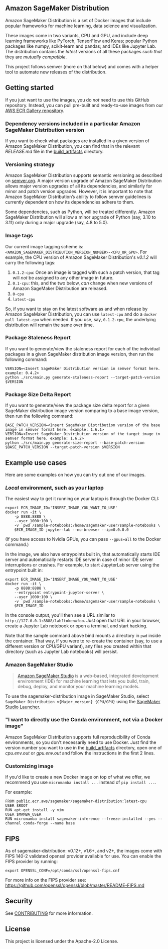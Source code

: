 ## Amazon SageMaker Distribution

Amazon SageMaker Distribution is a set of Docker images that include popular frameworks for machine learning, data
science and visualization.

These images come in two variants, CPU and GPU, and include deep learning frameworks like PyTorch, TensorFlow and
Keras; popular Python packages like numpy, scikit-learn and pandas; and IDEs like Jupyter Lab. The distribution contains
the _latest_ versions of all these packages _such that_ they are _mutually compatible_.

This project follows semver (more on that below) and comes with a helper tool to automate new releases of the
distribution.

## Getting started

If you just want to use the images, you do _not_ need to use this GitHub repository. Instead, you can pull pre-built
and ready-to-use images from our [AWS ECR Gallery repository](https://gallery.ecr.aws/sagemaker/sagemaker-distribution).

### Dependency versions included in a particular Amazon SageMaker Distribution version

If you want to check what packages are installed in a given version of Amazon SageMaker Distribution, you can find that
in the relevant _RELEASE.md_ file in the [build_artifacts](build_artifacts) directory.

### Versioning strategy

Amazon SageMaker Distribution supports semantic versioning as described on [semver.org](https://semver.org/). A major
version upgrade of Amazon SageMaker Distribution allows major version upgrades of all its dependencies, and similarly
for minor and patch version upgrades. However, it is important to note that Amazon SageMaker Distribution’s ability to
follow semver guidelines is currently dependent on how its dependencies adhere to them.

Some dependencies, such as Python, will be treated differently. Amazon SageMaker Distribution will allow a minor
upgrade of Python (say, 3.10 to 3.11) only during a major upgrade (say, 4.8 to 5.0).

### Image tags

Our current image tagging scheme is: `<AMAZON_SAGEMAKER_DISTRIBUTION_VERSION_NUMBER>-<CPU_OR_GPU>`. For example, the CPU
version of Amazon SageMaker Distribution's _v0.1.2_ will carry the following tags:

1. `0.1.2-cpu`: Once an image is tagged with such a patch version, that tag will _not_ be assigned to any other image
in future.
1. `0.1-cpu`: this, and the two below, _can_ change when new versions of Amazon SageMaker Distribution are released.
1. `0-cpu`
1. `latest-cpu`

So, if you want to stay on the latest software as and when release by Amazon SageMaker Distribution, you can use
`latest-cpu` and do a `docker pull latest-cpu` when needed. If you use, say, `0.1.2-cpu`, the underlying distribution
will remain the same over time.

### Package Staleness Report

If you want to generate/view the staleness report for each of the individual packages in a given
SageMaker distribution image version, then run the following command:

```
VERSION=<Insert SageMaker Distribution version in semver format here. example: 0.4.2>
python ./src/main.py generate-staleness-report --target-patch-version $VERSION
```

### Package Size Delta Report

If you want to generate/view the package size delta report for a given
SageMaker distribution image version comparing to a base image version, then run the following command:

```
BASE_PATCH_VERSION=<Insert SageMaker Distribution version of the base image in semver format here. example: 1.6.1>
VERSION=<Insert SageMaker Distribution version of the target image in semver format here. example: 1.6.2>
python ./src/main.py generate-size-report --base-patch-version $BASE_PATCH_VERSION --target-patch-version $VERSION
```


## Example use cases

Here are some examples on how you can try out one of our images.

### _Local_ environment, such as your laptop

The easiest way to get it running on your laptop is through the Docker CLI:

```shell
export ECR_IMAGE_ID='INSERT_IMAGE_YOU_WANT_TO_USE'
docker run -it \
    -p 8888:8888 \
    --user 1000:100 \
    -v `pwd`/sample-notebooks:/home/sagemaker-user/sample-notebooks \
    $ECR_IMAGE_ID jupyter-lab --no-browser --ip=0.0.0.0
```

(If you have access to Nvidia GPUs, you can pass `--gpus=all` to the Docker command.)

In the image, we also have entrypoints built in, that automatically starts IDE server and automatically restarts
IDE server in case of minor IDE server interruptions or crashes. For example, to start JupyterLab server using the
entrypoint built in:
```shell
export ECR_IMAGE_ID='INSERT_IMAGE_YOU_WANT_TO_USE'
docker run -it \
    -p 8888:8888 \
    --entrypoint entrypoint-jupyter-server \
    --user 1000:100 \
    -v `pwd`/sample-notebooks:/home/sagemaker-user/sample-notebooks \
    $ECR_IMAGE_ID
```

In the console output, you'll then see a URL similar to `http://127.0.0.1:8888/lab?token=foo`. Just open that URL in
your browser, create a Jupyter Lab notebook or open a terminal, and start hacking.

Note that the sample command above bind mounts a directory in `pwd` inside the container. That way, if you were to
re-create the container (say, to use a different version or CPU/GPU variant), any files you created within that
directory (such as Jupyter Lab notebooks) will persist.

### Amazon SageMaker Studio

> [Amazon SageMaker Studio](https://docs.aws.amazon.com/sagemaker/latest/dg/studio.html) is a web-based, integrated
> development environment (IDE) for machine learning that lets you build, train, debug, deploy, and monitor your
> machine learning models.

To use the sagemaker-distribution image in SageMaker Studio, select `SageMaker Distribution v{Major_version} {CPU/GPU}` using the [SageMaker Studio Launcher](https://docs.aws.amazon.com/sagemaker/latest/dg/studio-launcher.html).

### "I want to directly use the Conda environment, not via a Docker image"

Amazon SageMaker Distribution supports full reproducibility of Conda environments, so you don't necessarily need to use
Docker. Just find the version number you want to use in the [build_artifacts](build_artifacts) directory, open one of
_cpu.env.out_ or _gpu.env.out_ and follow the instructions in the first 2 lines.

### Customizing image

If you'd like to create a new Docker image on top of what we offer, we recommend you use `micromamba install ...` instead of `pip install ...`.

For example:
```
FROM public.ecr.aws/sagemaker/sagemaker-distribution:latest-cpu
USER $ROOT
RUN apt-get install -y vim
USER $MAMBA_USER
RUN micromamba install sagemaker-inference --freeze-installed --yes --channel conda-forge --name base
```

## FIPS

As of sagemaker-distribution: v0.12+, v1.6+, and v2+, the images come with FIPS 140-2 validated openssl provider
available for use. You can enable the FIPS provider by running:

`export OPENSSL_CONF=/opt/conda/ssl/openssl-fips.cnf`

For more info on the FIPS provider see: https://github.com/openssl/openssl/blob/master/README-FIPS.md

## Security

See [CONTRIBUTING](CONTRIBUTING.md#security-issue-notifications) for more information.

## License

This project is licensed under the Apache-2.0 License.
